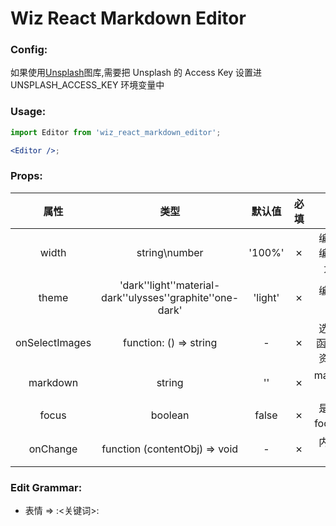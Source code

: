 # Wiz React Markdown Editor

### Config:

如果使用[Unsplash](https://unsplash.com/)图库,需要把 Unsplash 的 Access Key 设置进 UNSPLASH_ACCESS_KEY 环境变量中

### Usage:

```jsx
import Editor from 'wiz_react_markdown_editor';

<Editor />;
```

### Props:

|      属性      |                              类型                              | 默认值  | 必填 |            描述            |
| :------------: | :------------------------------------------------------------: | :-----: | :--: | :------------------------: |
|     width      |                         string\number                          | '100%'  |  ✗   |   编辑器可编辑的最大宽度   |
|     theme      | 'dark'\'light'\'material-dark'\'ulysses'\'graphite'\'one-dark' | 'light' |  ✗   |         编辑器主题         |
| onSelectImages |                     function: () => string                     |    -    |  ✗   | 选择图片函数, 返回资源路径 |
|    markdown    |                             string                             |   ''    |  ✗   |       markdown 源码        |
|     focus      |                            boolean                             |  false  |  ✗   |    是否打开 focus 模式     |
|    onChange    |                 function (contentObj) => void                  |    -    |  ✗   |        内容改变事件        |

### Edit Grammar:

- 表情 => :<关键词>:
